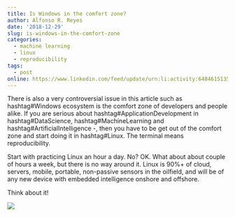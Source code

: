 ```yaml
---
title: Is Windows in the comfort zone?
author: Alfonso R. Reyes
date: '2018-12-29'
slug: is-windows-in-the-comfort-zone
categories:
  - machine learning
  - linux
  - reproducibility
tags:
  - post
online: https://www.linkedin.com/feed/update/urn:li:activity:6484615135326502912  
---
```


There is also a very controversial issue in this article such as hashtag#Windows ecosystem is the comfort zone of developers and people alike. 
If you are serious about hashtag#ApplicationDevelopment in hashtag#DataScience, hashtag#MachineLearning and hashtag#ArtificialIntelligence -, then you have to be get out of the comfort zone and start doing it in hashtag#Linux. The terminal means reproducibility. 

Start with practicing Linux an hour a day. No? 
OK. What about about couple of hours a week, but there is no way around it. Linux is 90%+ of cloud, servers, mobile, portable, non-passive sensors in the oilfield, and will be of any new device with embedded intelligence onshore and offshore. 

Think about it!


[![](/img/windows_comfort_zone-article_comments.png)](/img/windows_comfort_zone-article_comments.png)


